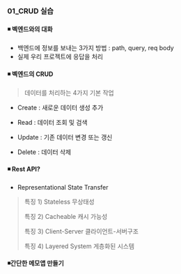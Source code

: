 ### 01_CRUD 실습

#### ◾ 벡엔드와의 대화 

* 백엔드에 정보를 보내는 3가지 방법 : path, query, req body
* 실제 우리 프로젝트에 응답을 처리 



#### ◾ 벡엔드의 CRUD

> 데이터를 처리하는 4가지 기본 작업 

* Create : 새로운 데이터 생성 추가 

* Read : 데이터 조회 및 검색

* Update : 기존 데이터 변경 또는 갱신 

* Delete : 데이터 삭제 



#### ◾ Rest API?

* Representational State Transfer

> 특징 1) Stateless 무상태성 
>
> 특징 2) Cacheable 캐시 가능성 
>
> 특징 3) Client-Server 클라이언트-서버구조 
>
> 특징 4) Layered System 게층화된 시스템 



#### ◾간단한 메모앱 만들기 

